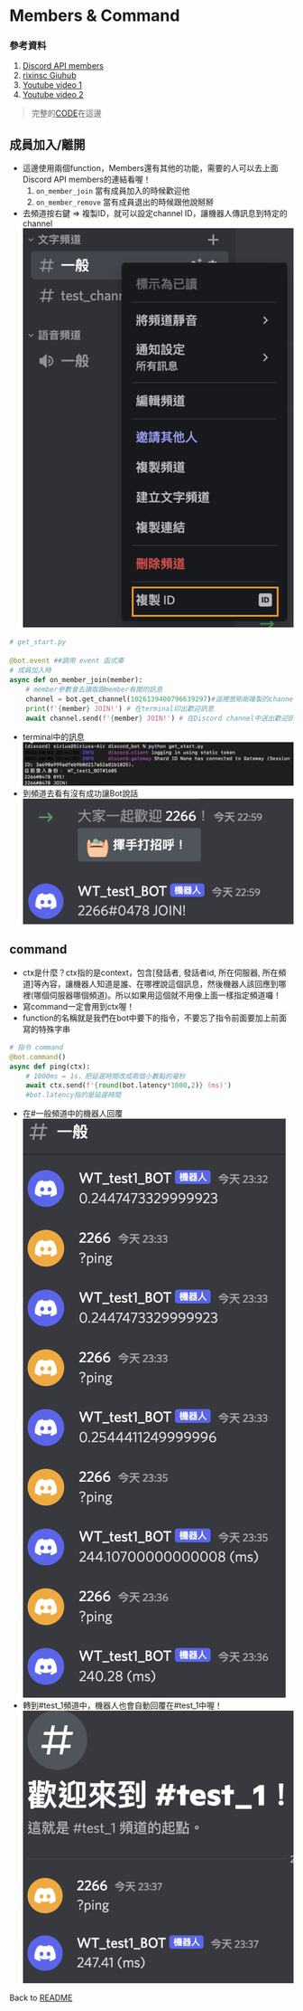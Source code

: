 # Members & Command

### 參考資料
1. [Discord API members](https://discordpy.readthedocs.io/en/latest/api.html?highlight=on_ready#members)
2. [rixinsc Giuhub](https://github.com/rixinsc/Libereus)
3. [Youtube video 1](https://youtu.be/rFJoLrVlEHY)
4. [Youtube video 2](https://youtu.be/P0a7o5hK_Ig)

> 完整的[CODE](../Code/get_start.py)在這邊

## 成員加入/離開 
- 這邊使用兩個function，Members還有其他的功能，需要的人可以去上面Discord API members的連結看喔！
    1. `on_member_join` 當有成員加入的時候歡迎他
    2. `on_member_remove` 當有成員退出的時候跟他說掰掰
- 去頻道按右鍵 => 複製ID，就可以設定channel ID，讓機器人傳訊息到特定的channel
![](image/copy_channel_ID.png)

```python
# get_start.py

@bot.event ##調用 event 函式庫
# 成員加入時
async def on_member_join(member):
    # member參數會去讀取跟member有關的訊息
    channel = bot.get_channel(1026139400796639297)#這裡放剛剛複製的channel ID
    print(f'{member} JOIN!') # 在terminal印出歡迎訊息
    await channel.send(f'{member} JOIN!') # 在Discord channel中送出歡迎訊息
```
- terminal中的訊息
![](../image/terminal_msg.png)
- 到頻道去看有沒有成功讓Bot說話 \
![](../image/channel_msg.png)

## command
- ctx是什麼？ctx指的是context，包含[發話者, 發話者id, 所在伺服器, 所在頻道]等內容，讓機器人知道是誰、在哪裡說這個訊息，然後機器人該回應到哪裡(哪個伺服器哪個頻道)。所以如果用這個就不用像上面一樣指定頻道囉！
- 寫command一定會用到ctx喔！
- function的名稱就是我們在bot中要下的指令，不要忘了指令前面要加上前面寫的特殊字串
```python
# 指令 command
@bot.command()
async def ping(ctx):
    # 1000ms = 1s，把延遲時間改成兩個小數點的毫秒
    await ctx.send(f'{round(bot.latency*1000,2)} (ms)')
    #bot.latency指的是延遲時間
```
- 在#一般頻道中的機器人回覆
![](../image/command_ping1.png)
- 轉到#test_1頻道中，機器人也會自動回覆在#test_1中喔！
![](../image/command_ping2.png)

Back to [README](../README.md)